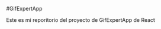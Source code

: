#GifExpertApp


Este es mi reporitorio del proyecto de GifExpertApp de React


                              